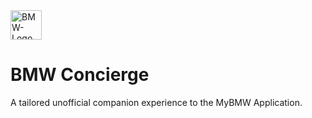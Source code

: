 <img width="50" height="47" alt="BMW-Logo" src="https://github.com/user-attachments/assets/9ba64150-410c-4a1c-90a5-b900e21771eb" />

# BMW Concierge
A tailored unofficial companion experience to the MyBMW Application.

[^BMW]: All logos and brand names are property of their respective owners, and the use does not imply endorsement of or affiliation with Smartcar. This project is not affiliated with BMW AG or its subsidiaries.
